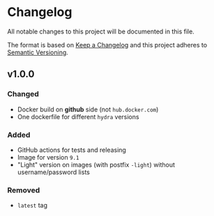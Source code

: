 # Changelog

All notable changes to this project will be documented in this file.

The format is based on [Keep a Changelog][keepachangelog] and this project adheres to [Semantic Versioning][semver].

## v1.0.0

### Changed

- Docker build on **github** side (not `hub.docker.com`)
- One dockerfile for different `hydra` versions

### Added

- GitHub actions for tests and releasing
- Image for version `9.1`
- "Light" version on images (with postfix `-light`) without username/password lists

### Removed

- `latest` tag

[keepachangelog]:https://keepachangelog.com/en/1.0.0/
[semver]:https://semver.org/spec/v2.0.0.html
